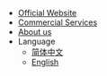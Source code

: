 <!-- _navbar.md -->

* [Official Website](https://code-philosophy.com/)
* [Commercial Services](https://focus-creative-games.github.io/hybridclr-doc/#/other/business)
* [About us](/README.md)
* Language
   * [简体中文](/)
   * [English](/en/)